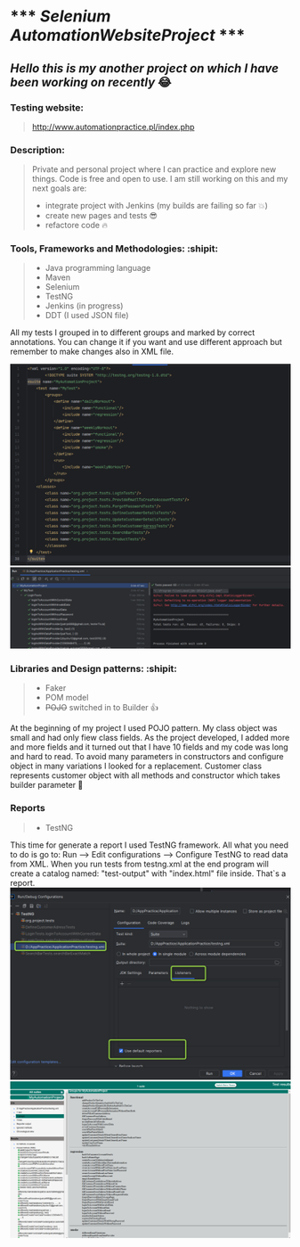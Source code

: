 #  *** *Selenium AutomationWebsiteProject* ***


##  *Hello this is my another project on which I have been working on recently* :joy:

### Testing website: 
> http://www.automationpractice.pl/index.php

### Description:
> Private and personal project where I can practice and explore new things. Code is free and open to use.
> I am still working on this and my next goals are:
> * integrate project with Jenkins (my builds are failing so far :collision:)
> * create new pages and tests :sunglasses:
> * refactore code :fire:

### Tools, Frameworks and Methodologies: :shipit:
> * Java programming language
> * Maven
> * Selenium
> * TestNG
> * Jenkins (in progress)
> * DDT (I used JSON file)

All my tests I grouped in to different groups and marked by correct annotations. You can change it if you want and use different approach but remember to
make changes also in XML file. 

![text](img_2.png)
![anothertext](img_3.png)

### Libraries and Design patterns: :shipit:
> * Faker 
> * POM model
> * ~~POJO~~ switched in to Builder :+1:


At the beginning of my project I used POJO pattern. My class object was small and had only fiew class fields.
As the project developed, I added more and more fields and it turned out that I have 10 fields and my code was long and hard to read.
To avoid many parameters in constructors and configure object in many variations I looked for a replacement.
Customer class represents customer object with all methods and constructor which takes builder parameter :star2:

### Reports
> * TestNG 

This time for generate a report I used TestNG framework. All what you need to do is go to:
Run --> Edit configurations --> Configure TestNG to read data from XML. When you run tests from testng.xml at the end program will create a catalog named: "test-output" with "index.html" file
inside. That`s a report.
![img.png](img.png)
![img_1.png](img_1.png)
